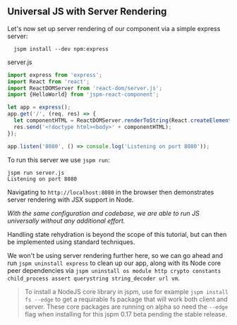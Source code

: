 ## Universal JS with Server Rendering

Let's now set up server rendering of our component via a simple express server:

```
  jspm install --dev npm:express
```

server.js
```javascript
import express from 'express';
import React from 'react';
import ReactDOMServer from 'react-dom/server.js';
import {HelloWorld} from 'jspm-react-component';

let app = express();
app.get('/', (req, res) => {
  let componentHTML = ReactDOMServer.renderToString(React.createElement(HelloWorld));
  res.send('<!doctype html><body>' + componentHTML);
});

app.listen('8080', () => console.log('Listening on port 8080'));
```

To run this server we use `jspm run`:

```
jspm run server.js
Listening on port 8080
```

Navigating to `http://localhost:8080` in the browser then demonstrates server rendering with JSX support in Node.

_With the same configuration and codebase, we are able to run JS universally without any additional effort._

Handling state rehydration is beyond the scope of this tutorial, but can then be implemented using standard techniques.

We won't be using server rendering further here, so we can go ahead and run `jspm uninstall express` to clean up our app,
along with its Node core peer dependencies via `jspm uninstall os module http crypto constants child_process assert querystring string_decoder url vm`.

> To install a NodeJS core library in jspm, use for example `jspm install fs --edge` to get
  a requirable fs package that will work both client and server. These core packages
  are running on alpha so need the `--edge` flag when installing for this jspm 0.17 
  beta pending the stable release.